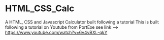 # HTML_CSS_Calc
A HTML, CSS and Javascript Calculator built following a tutorial
This is built following a tutorial on Youtube from PortExe see link --> https://www.youtube.com/watch?v=6v4vBXL-qkY
